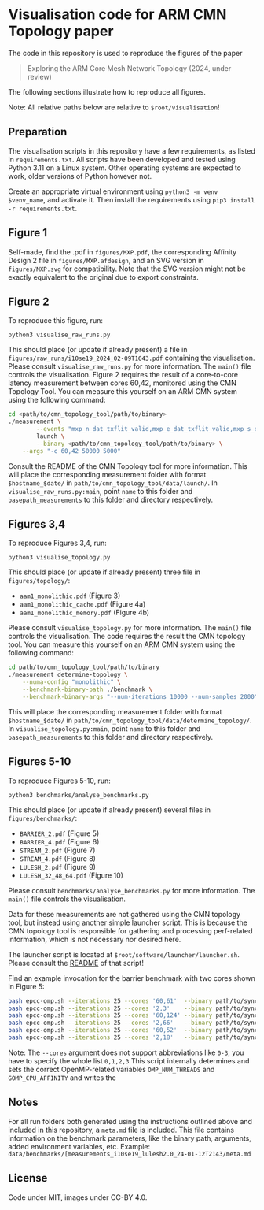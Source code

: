 # Visualisation code for ARM CMN Topology paper

The code in this repository is used to reproduce the figures of the paper
> Exploring the ARM Core Mesh Network Topology (2024, under review)

The following sections illustrate how to reproduce all figures.

Note: All relative paths below are relative to `$root/visualisation`!

## Preparation

The visualisation scripts in this repository have a few requirements, as listed in `requirements.txt`. 
All scripts have been developed and tested using Python 3.11 on a Linux system. 
Other operating systems are expected to work, older versions of Python however not.

Create an appropriate virtual environment using `python3 -m venv $venv_name`, and activate it.
Then install the requirements using `pip3 install -r requirements.txt`.


## Figure 1

Self-made, find the .pdf in `figures/MXP.pdf`,  the corresponding Affinity Design 2 file in `figures/MXP.afdesign`, and an SVG version in `figures/MXP.svg` for compatibility. Note that the SVG version might not be exactly equivalent to the original due to export constraints.

## Figure 2

To reproduce this figure, run:

```python3 visualise_raw_runs.py```


This should place (or update if already present) a file in `figures/raw_runs/i10se19_2024_02-09T1643.pdf` containing the visualisation.
Please consult `visualise_raw_runs.py` for more information. The `main()` file controls the visualisation.
Figure 2 requires the result of a core-to-core latency measurement between cores 60,42, monitored using the CMN Topology Tool.
You can measure this yourself on an ARM CMN system using the following command:
```bash
cd <path/to/cmn_topology_tool/path/to/binary>
./measurement \
        --events "mxp_n_dat_txflit_valid,mxp_e_dat_txflit_valid,mxp_s_dat_txflit_valid,mxp_w_dat_txflit_valid,mxp_p0_dat_txflit_valid,mxp_p1_dat_txflit_valid,hnf_txdat_stall,hnf_snp_sent" \
        launch \
        --binary <path/to/cmn_topology_tool/path/to/binary> \
    --args "-c 60,42 50000 5000"
```

Consult the README of the CMN Topology tool for more information.
This will place the corresponding measurement folder with format `$hostname_$date/` in `path/to/cmn_topology_tool/data/launch/`.
In `visualise_raw_runs.py:main`, point `name` to this folder and `basepath_measurements` to this folder and directory respectively.

## Figures 3,4

To reproduce Figures 3,4, run:

```python3 visualise_topology.py```

This should place (or update if already present) three file in `figures/topology/`:
- `aam1_monolithic.pdf` (Figure 3)
- `aam1_monolithic_cache.pdf` (Figure 4a)
- `aam1_monolithic_memory.pdf` (Figure 4b)

Please consult `visualise_topology.py` for more information. The `main()` file controls the visualisation.
The code requires the result the CMN topology tool.
You can measure this yourself on an ARM CMN system using the following command:

```bash
cd path/to/cmn_topology_tool/path/to/binary
./measurement determine-topology \
    --numa-config "monolithic" \
    --benchmark-binary-path ./benchmark \
    --benchmark-binary-args "--num-iterations 10000 --num-samples 2000" 
```

This will place the corresponding measurement folder with format `$hostname_$date/` in `path/to/cmn_topology_tool/data/determine_topology/`.
In `visualise_topology.py:main`, point `name` to this folder and `basepath_measurements` to this folder and directory respectively.

## Figures 5-10

To reproduce Figures 5-10, run:

```python3 benchmarks/analyse_benchmarks.py```

This should place (or update if already present) several files in `figures/benchmarks/`:
- `BARRIER_2.pdf` (Figure 5)
- `BARRIER_4.pdf` (Figure 6)
- `STREAM_2.pdf` (Figure 7)
- `STREAM_4.pdf` (Figure 8)
- `LULESH_2.pdf` (Figure 9)
- `LULESH_32_48_64.pdf` (Figure 10)

Please consult `benchmarks/analyse_benchmarks.py` for more information. The `main()` file controls the visualisation.

Data for these measurements are not gathered using the CMN topology tool, but instead using another simple launcher script.
This is because the CMN topology tool is responsible for gathering and processing perf-related information, which is not necessary nor desired here.

The launcher script is located at `$root/software/launcher/launcher.sh`. 
Please consult the [README](/software/launcher/README.md) of that script!

Find an example invocation for the barrier benchmark with two cores shown in Figure 5:

```bash
bash epcc-omp.sh --iterations 25 --cores '60,61'  --binary path/to/syncbench --binary-args "--measureonly BARRIER --outer-repetitions 500 --test-time 5000" && \
bash epcc-omp.sh --iterations 25 --cores '2,3'    --binary path/to/syncbench --binary-args "--measureonly BARRIER --outer-repetitions 500 --test-time 5000" && \
bash epcc-omp.sh --iterations 25 --cores '60,124' --binary path/to/syncbench --binary-args "--measureonly BARRIER --outer-repetitions 500 --test-time 5000" && \
bash epcc-omp.sh --iterations 25 --cores '2,66'   --binary path/to/syncbench --binary-args "--measureonly BARRIER --outer-repetitions 500 --test-time 5000" && \
bash epcc-omp.sh --iterations 25 --cores '60,52'  --binary path/to/syncbench --binary-args "--measureonly BARRIER --outer-repetitions 500 --test-time 5000" && \
bash epcc-omp.sh --iterations 25 --cores '2,18'   --binary path/to/syncbench --binary-args "--measureonly BARRIER --outer-repetitions 500 --test-time 5000"
```

Note: The `--cores` argument does not support abbreviations like `0-3`, you have to specify the whole list `0,1,2,3`
This script internally determines and sets the correct OpenMP-related variables `OMP_NUM_THREADS` and `GOMP_CPU_AFFINITY` and writes the 

## Notes

For all run folders both generated using the instructions outlined above and included in this repository, 
a `meta.md` file is included. This file contains information on the benchmark parameters, like the binary path, arguments,
added environment variables, etc. Example: `data/benchmarks/[measurements_i10se19_lulesh2.0_24-01-12T2143/meta.md`

## License

Code under MIT, images under CC-BY 4.0.
